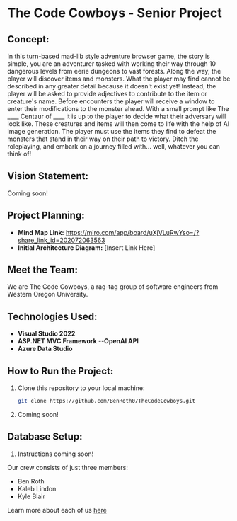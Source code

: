 # The Code Cowboys - Senior Project

## Concept: 
In this turn-based mad-lib style adventure browser game, the story is simple, you are an adventurer tasked with working their way through 10 dangerous levels from eerie dungeons to vast forests. Along the way, the player will discover items and monsters. What the player may find cannot be described in any greater detail because it doesn't exist yet! Instead, the player will be asked to provide adjectives to contribute to the item or creature's name. Before encounters the player will receive a window to enter their modifications to the monster ahead. With a small prompt like The ____ Centaur of ____ it is up to the player to decide what their adversary will look like. These creatures and items will then come to life with the help of AI image generation. The player must use the items they find to defeat the monsters that stand in their way on their path to victory. Ditch the roleplaying, and embark on a journey filled with... well, whatever you can think of!

## Vision Statement:
Coming soon!

## Project Planning:
- **Mind Map Link:** https://miro.com/app/board/uXjVLuRwYso=/?share_link_id=202072063563
- **Initial Architecture Diagram:** [Insert Link Here]

## Meet the Team:
We are The Code Cowboys, a rag-tag group of software engineers from Western Oregon University.

## Technologies Used:
- **Visual Studio 2022**
- **ASP.NET MVC Framework**
--**OpenAI API**
- **Azure Data Studio**

## How to Run the Project:
1. Clone this repository to your local machine:
     ```sh
     git clone https://github.com/BenRoth0/TheCodeCowboys.git
     ```
2. Coming soon!

## Database Setup:
1. Instructions coming soon!

Our crew consists of just three members: 
- Ben Roth
- Kaleb Lindon
- Kyle Blair

Learn more about each of us [here](CONTRIBUTORS.md)
